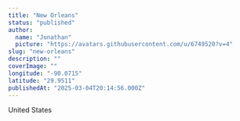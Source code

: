 ```yaml
---
title: "New Orleans"
status: "published"
author:
  name: "Jonathan"
  picture: "https://avatars.githubusercontent.com/u/6749520?v=4"
slug: "new-orleans"
description: ""
coverImage: ""
longitude: "-90.0715"
latitude: "29.9511"
publishedAt: "2025-03-04T20:14:56.000Z"
---
```


United States
